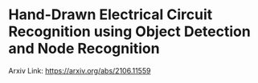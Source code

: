 # Hand-Drawn Electrical Circuit Recognition using Object Detection and Node Recognition

Arxiv Link: https://arxiv.org/abs/2106.11559
